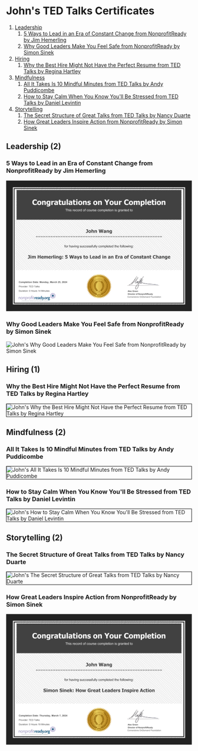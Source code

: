 # John's TED Talks Certificates
1. [Leadership](#leadership-2)
    1. [5 Ways to Lead in an Era of Constant Change from NonprofitReady by Jim Hemerling](#5-ways-to-lead-in-an-era-of-constant-change-from-nonprofitready-by-jim-hemerling)
    1. [Why Good Leaders Make You Feel Safe from NonprofitReady by Simon Sinek](#why-good-leaders-make-you-feel-safe-from-nonprofitready-by-simon-sinek)
1. [Hiring](#hiring-1)
    1. [Why the Best Hire Might Not Have the Perfect Resume from TED Talks by Regina Hartley](#why-the-best-hire-might-not-have-the-perfect-resume-from-ted-talks-by-regina-hartley)
1. [Mindfulness](#mindfulness-2)
    1. [All It Takes Is 10 Mindful Minutes from TED Talks by Andy Puddicombe](#all-it-takes-is-10-mindful-minutes-from-ted-talks-by-andy-puddicombe)
    1. [How to Stay Calm When You Know You'll Be Stressed from TED Talks by Daniel Levintin](#how-to-stay-calm-when-you-know-youll-be-stressed-from-ted-talks-by-daniel-levintin)
1. [Storytelling](#storytelling-2)
    1. [The Secret Structure of Great Talks from TED Talks by Nancy Duarte](#the-secret-structure-of-great-talks-from-ted-talks-by-nancy-duarte)
    1. [How Great Leaders Inspire Action from NonprofitReady by Simon Sinek](#how-great-leaders-inspire-action-from-nonprofitready-by-simon-sinek)
## Leadership (2)
### 5 Ways to Lead in an Era of Constant Change from NonprofitReady by Jim Hemerling

![John's 5 Ways to Lead in an Era of Constant Change from NonprofitReady by Jim Hemerling](cert_leadership_jim-hemerling-5-ways-to-lead-in-an-era-of-constant-change_ted-talks_2024-03-25.png)

### Why Good Leaders Make You Feel Safe from NonprofitReady by Simon Sinek

![John's Why Good Leaders Make You Feel Safe from NonprofitReady by Simon Sinek](ccert_leadership_simon-sinek-why-good-leaders-make-you-feel-safe_ted-talks_simon-sinek_2024-05-14.png)

## Hiring (1)
### Why the Best Hire Might Not Have the Perfect Resume from TED Talks by Regina Hartley

<img src="../cert_hiring_regina-hartley-why-the-best-hire-might-not-have-the-perfect-resume_ted-talks_2024-03-12.png" alt="John's Why the Best Hire Might Not Have the Perfect Resume from TED Talks by Regina Hartley" style="border:1px solid #000000" />

## Mindfulness (2)
### All It Takes Is 10 Mindful Minutes from TED Talks by Andy Puddicombe

<img src="../cert_mindfulness_andy-puddicombe-all-it-takes-is-10-mindful-minutes_ted-talks_2024-03-12.png" alt="John's All It Takes Is 10 Mindful Minutes from TED Talks by Andy Puddicombe" style="border:1px solid #000000" />

### How to Stay Calm When You Know You'll Be Stressed from TED Talks by Daniel Levintin

<img src="../cert_mindfulness_daniel-levitin-how-to-stay-calm-when-you-know-youll-be-stressed_2024-03-12.png" alt="John's How to Stay Calm When You Know You'll Be Stressed from TED Talks by Daniel Levintin" style="border:1px solid #000000" />

## Storytelling (2)
### The Secret Structure of Great Talks from TED Talks by Nancy Duarte

<img src="../cert_storytelling_nancy-duarte-the-secret-structure-of-great-talks.png" alt="John's The Secret Structure of Great Talks from TED Talks by Nancy Duarte" style="border:1px solid #000000" />

### How Great Leaders Inspire Action from NonprofitReady by Simon Sinek

![John's How Great Leaders Inspire Action from NonprofitReady by Simon Sinek](cert_leadership_simon-sinek-how-great-leaders-inspire-action_nonprofitready_2024-03-06.png)

